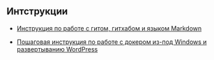 ## Интструкции

- [Инструкция по работе с гитом, гитхабом и языком Markdown](instruction-git-markdown.md)

- [Пошаговая инструкция по работе с докером из-под Windows и развертыванию WordPress](instruction-docker-wordpress.md)